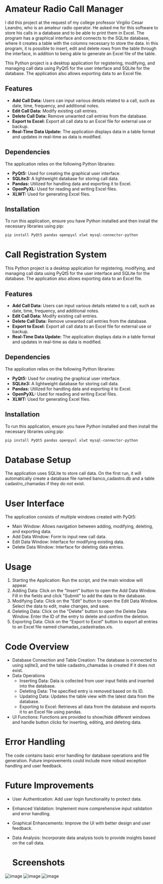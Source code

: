 # Amateur Radio Call Manager

I did this project at the request of my college professor Virgilio Cesar Leandro, who is an amateur radio operator. He asked me for this software to store his calls in a database and to be able to print them in Excel. The program has a graphical interface and connects to the SQLite database, where it creates a table with the columns necessary to store the data. In this program, it is possible to insert, edit and delete rows from the table through the interface, in addition to being able to generate an Excel file of the table.

This Python project is a desktop application for registering, modifying, and managing call data using PyQt5 for the user interface and SQLite for the database. The application also allows exporting data to an Excel file.

## Features

- **Add Call Data:** Users can input various details related to a call, such as date, time, frequency, and additional notes.
- **Edit Call Data:** Modify existing call entries.
- **Delete Call Data:** Remove unwanted call entries from the database.
- **Export to Excel:** Export all call data to an Excel file for external use or backup.
- **Real-Time Data Update:** The application displays data in a table format and updates in real-time as data is modified.

## Dependencies

The application relies on the following Python libraries:

- **PyQt5:** Used for creating the graphical user interface.
- **SQLite3:** A lightweight database for storing call data.
- **Pandas:** Utilized for handling data and exporting it to Excel.
- **OpenPyXL:** Used for reading and writing Excel files.
- **XLWT:** Used for generating Excel files.

## Installation

To run this application, ensure you have Python installed and then install the necessary libraries using pip:

```bash
pip install PyQt5 pandas openpyxl xlwt mysql-connector-python
```

# Call Registration System

This Python project is a desktop application for registering, modifying, and managing call data using PyQt5 for the user interface and SQLite for the database. The application also allows exporting data to an Excel file.

## Features

- **Add Call Data:** Users can input various details related to a call, such as date, time, frequency, and additional notes.
- **Edit Call Data:** Modify existing call entries.
- **Delete Call Data:** Remove unwanted call entries from the database.
- **Export to Excel:** Export all call data to an Excel file for external use or backup.
- **Real-Time Data Update:** The application displays data in a table format and updates in real-time as data is modified.

## Dependencies

The application relies on the following Python libraries:

- **PyQt5:** Used for creating the graphical user interface.
- **SQLite3:** A lightweight database for storing call data.
- **Pandas:** Utilized for handling data and exporting it to Excel.
- **OpenPyXL:** Used for reading and writing Excel files.
- **XLWT:** Used for generating Excel files.

## Installation

To run this application, ensure you have Python installed and then install the necessary libraries using pip:

```bash
pip install PyQt5 pandas openpyxl xlwt mysql-connector-python
```

# Database Setup
The application uses SQLite to store call data. On the first run, it will automatically create a database file named banco_cadastro.db and a table cadastro_chamadas if they do not exist.

# User Interface
The application consists of multiple windows created with PyQt5:

* Main Window: Allows navigation between adding, modifying, deleting, and exporting data.
* Add Data Window: Form to input new call data.
* Edit Data Window: Interface for modifying existing data.
* Delete Data Window: Interface for deleting data entries.
  
# Usage
1. Starting the Application: Run the script, and the main window will appear.
2. Adding Data: Click on the "Insert" button to open the Add Data Window. Fill in the fields and click "Submit" to add the data to the database.
3. Modifying Data: Click on the "Edit" button to open the Edit Data Window. Select the data to edit, make changes, and save.
4. Deleting Data: Click on the "Delete" button to open the Delete Data Window. Enter the ID of the entry to delete and confirm the deletion.
5. Exporting Data: Click on the "Export to Excel" button to export all entries to an Excel file named chamadas_cadastradas.xls.

# Code Overview

* Database Connection and Table Creation: The database is connected to using sqlite3, and the table cadastro_chamadas is created if it does not exist.
* Data Operations
  * Inserting Data: Data is collected from user input fields and inserted into the database.
  * Deleting Data: The specified entry is removed based on its ID.
  * Updating Data: Updates the table view with the latest data from the database.
  * Exporting to Excel: Retrieves all data from the database and exports it to an Excel file using pandas.
* UI Functions: Functions are provided to show/hide different windows and handle button clicks for inserting, editing, and deleting data.

# Error Handling

The code contains basic error handling for database operations and file generation. Future improvements could include more robust exception handling and user feedback.

# Future Improvements

* User Authentication: Add user login functionality to protect data.
* Enhanced Validation: Implement more comprehensive input validation and error handling.
* Graphical Enhancements: Improve the UI with better design and user feedback.
* Data Analysis: Incorporate data analysis tools to provide insights based on the call data.

  # Screenshots

![image](https://user-images.githubusercontent.com/113928099/228587507-17bb354d-e412-49f4-812c-dd4de65f9b79.png)
![image](https://user-images.githubusercontent.com/113928099/228587599-5790fa37-e634-43b4-9731-7a41c96b9417.png)
![image](https://user-images.githubusercontent.com/113928099/228587941-b570c1ff-aeab-4593-846f-9f12041605b1.png)
